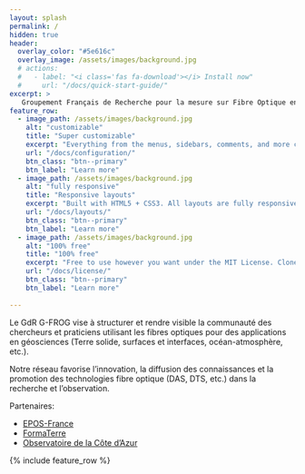 ```yaml
---
layout: splash
permalink: /
hidden: true
header:
  overlay_color: "#5e616c"
  overlay_image: /assets/images/background.jpg
  # actions:
  #   - label: "<i class='fas fa-download'></i> Install now"
  #     url: "/docs/quick-start-guide/"
excerpt: >
   Groupement Français de Recherche pour la mesure sur Fibre Optique en Géosciences
feature_row:
  - image_path: /assets/images/background.jpg
    alt: "customizable"
    title: "Super customizable"
    excerpt: "Everything from the menus, sidebars, comments, and more can be configured or set with YAML Front Matter."
    url: "/docs/configuration/"
    btn_class: "btn--primary"
    btn_label: "Learn more"
  - image_path: /assets/images/background.jpg
    alt: "fully responsive"
    title: "Responsive layouts"
    excerpt: "Built with HTML5 + CSS3. All layouts are fully responsive with helpers to augment your content."
    url: "/docs/layouts/"
    btn_class: "btn--primary"
    btn_label: "Learn more"
  - image_path: /assets/images/background.jpg
    alt: "100% free"
    title: "100% free"
    excerpt: "Free to use however you want under the MIT License. Clone it, fork it, customize it... whatever!"
    url: "/docs/license/"
    btn_class: "btn--primary"
    btn_label: "Learn more"  
   
---
```


Le GdR G-FROG vise à structurer et rendre visible la communauté des chercheurs et praticiens utilisant les fibres optiques pour des applications en géosciences (Terre solide, surfaces et interfaces, océan-atmosphère, etc.).

Notre réseau favorise l’innovation, la diffusion des connaissances et la promotion des technologies fibre optique (DAS, DTS, etc.) dans la recherche et l’observation. 

Partenaires:

- [EPOS-France](https://www.epos-france.fr/)
- [FormaTerre](https://formaterre.fr/)
- [Observatoire de la Côte d’Azur](https://www.oca.eu/)

{% include feature_row %}
